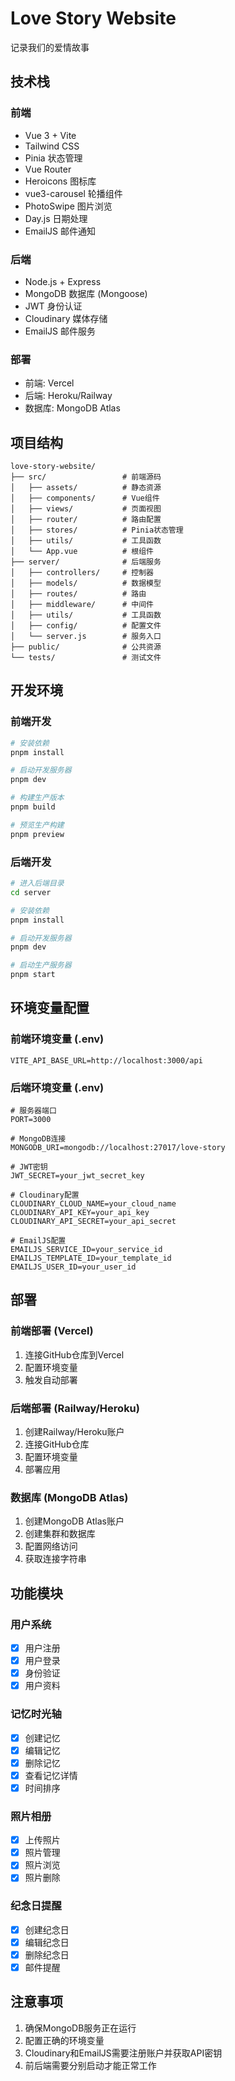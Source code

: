 # Love Story Website

记录我们的爱情故事

## 技术栈

### 前端
- Vue 3 + Vite
- Tailwind CSS
- Pinia 状态管理
- Vue Router
- Heroicons 图标库
- vue3-carousel 轮播组件
- PhotoSwipe 图片浏览
- Day.js 日期处理
- EmailJS 邮件通知

### 后端
- Node.js + Express
- MongoDB 数据库 (Mongoose)
- JWT 身份认证
- Cloudinary 媒体存储
- EmailJS 邮件服务

### 部署
- 前端: Vercel
- 后端: Heroku/Railway
- 数据库: MongoDB Atlas

## 项目结构

```
love-story-website/
├── src/                 # 前端源码
│   ├── assets/          # 静态资源
│   ├── components/      # Vue组件
│   ├── views/           # 页面视图
│   ├── router/          # 路由配置
│   ├── stores/          # Pinia状态管理
│   ├── utils/           # 工具函数
│   └── App.vue          # 根组件
├── server/              # 后端服务
│   ├── controllers/     # 控制器
│   ├── models/          # 数据模型
│   ├── routes/          # 路由
│   ├── middleware/      # 中间件
│   ├── utils/           # 工具函数
│   ├── config/          # 配置文件
│   └── server.js        # 服务入口
├── public/              # 公共资源
└── tests/               # 测试文件
```

## 开发环境

### 前端开发
```bash
# 安装依赖
pnpm install

# 启动开发服务器
pnpm dev

# 构建生产版本
pnpm build

# 预览生产构建
pnpm preview
```

### 后端开发
```bash
# 进入后端目录
cd server

# 安装依赖
pnpm install

# 启动开发服务器
pnpm dev

# 启动生产服务器
pnpm start
```

## 环境变量配置

### 前端环境变量 (.env)
```
VITE_API_BASE_URL=http://localhost:3000/api
```

### 后端环境变量 (.env)
```
# 服务器端口
PORT=3000

# MongoDB连接
MONGODB_URI=mongodb://localhost:27017/love-story

# JWT密钥
JWT_SECRET=your_jwt_secret_key

# Cloudinary配置
CLOUDINARY_CLOUD_NAME=your_cloud_name
CLOUDINARY_API_KEY=your_api_key
CLOUDINARY_API_SECRET=your_api_secret

# EmailJS配置
EMAILJS_SERVICE_ID=your_service_id
EMAILJS_TEMPLATE_ID=your_template_id
EMAILJS_USER_ID=your_user_id
```

## 部署

### 前端部署 (Vercel)
1. 连接GitHub仓库到Vercel
2. 配置环境变量
3. 触发自动部署

### 后端部署 (Railway/Heroku)
1. 创建Railway/Heroku账户
2. 连接GitHub仓库
3. 配置环境变量
4. 部署应用

### 数据库 (MongoDB Atlas)
1. 创建MongoDB Atlas账户
2. 创建集群和数据库
3. 配置网络访问
4. 获取连接字符串

## 功能模块

### 用户系统
- [x] 用户注册
- [x] 用户登录
- [x] 身份验证
- [x] 用户资料

### 记忆时光轴
- [x] 创建记忆
- [x] 编辑记忆
- [x] 删除记忆
- [x] 查看记忆详情
- [x] 时间排序

### 照片相册
- [x] 上传照片
- [x] 照片管理
- [x] 照片浏览
- [x] 照片删除

### 纪念日提醒
- [x] 创建纪念日
- [x] 编辑纪念日
- [x] 删除纪念日
- [x] 邮件提醒

## 注意事项

1. 确保MongoDB服务正在运行
2. 配置正确的环境变量
3. Cloudinary和EmailJS需要注册账户并获取API密钥
4. 前后端需要分别启动才能正常工作